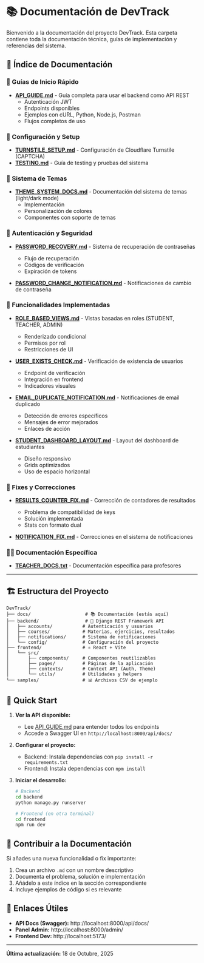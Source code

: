 # 📚 Documentación de DevTrack

Bienvenido a la documentación del proyecto DevTrack. Esta carpeta contiene toda la documentación técnica, guías de implementación y referencias del sistema.

## 📖 Índice de Documentación

### 🚀 Guías de Inicio Rápido

- **[API_GUIDE.md](./API_GUIDE.md)** - Guía completa para usar el backend como API REST
  - Autenticación JWT
  - Endpoints disponibles
  - Ejemplos con cURL, Python, Node.js, Postman
  - Flujos completos de uso

### 🔧 Configuración y Setup

- **[TURNSTILE_SETUP.md](./TURNSTILE_SETUP.md)** - Configuración de Cloudflare Turnstile (CAPTCHA)
- **[TESTING.md](./TESTING.md)** - Guía de testing y pruebas del sistema

### 🎨 Sistema de Temas

- **[THEME_SYSTEM_DOCS.md](./THEME_SYSTEM_DOCS.md)** - Documentación del sistema de temas (light/dark mode)
  - Implementación
  - Personalización de colores
  - Componentes con soporte de temas

### 🔐 Autenticación y Seguridad

- **[PASSWORD_RECOVERY.md](./PASSWORD_RECOVERY.md)** - Sistema de recuperación de contraseñas
  - Flujo de recuperación
  - Códigos de verificación
  - Expiración de tokens

- **[PASSWORD_CHANGE_NOTIFICATION.md](./PASSWORD_CHANGE_NOTIFICATION.md)** - Notificaciones de cambio de contraseña

### 🎯 Funcionalidades Implementadas

- **[ROLE_BASED_VIEWS.md](./ROLE_BASED_VIEWS.md)** - Vistas basadas en roles (STUDENT, TEACHER, ADMIN)
  - Renderizado condicional
  - Permisos por rol
  - Restricciones de UI

- **[USER_EXISTS_CHECK.md](./USER_EXISTS_CHECK.md)** - Verificación de existencia de usuarios
  - Endpoint de verificación
  - Integración en frontend
  - Indicadores visuales

- **[EMAIL_DUPLICATE_NOTIFICATION.md](./EMAIL_DUPLICATE_NOTIFICATION.md)** - Notificaciones de email duplicado
  - Detección de errores específicos
  - Mensajes de error mejorados
  - Enlaces de acción

- **[STUDENT_DASHBOARD_LAYOUT.md](./STUDENT_DASHBOARD_LAYOUT.md)** - Layout del dashboard de estudiantes
  - Diseño responsivo
  - Grids optimizados
  - Uso de espacio horizontal

### 🐛 Fixes y Correcciones

- **[RESULTS_COUNTER_FIX.md](./RESULTS_COUNTER_FIX.md)** - Corrección de contadores de resultados
  - Problema de compatibilidad de keys
  - Solución implementada
  - Stats con formato dual

- **[NOTIFICATION_FIX.md](./NOTIFICATION_FIX.md)** - Correcciones en el sistema de notificaciones

### 👨‍🏫 Documentación Específica

- **[TEACHER_DOCS.txt](./TEACHER_DOCS.txt)** - Documentación específica para profesores

---

## 🏗️ Estructura del Proyecto

```
DevTrack/
├── docs/                    # 📚 Documentación (estás aquí)
├── backend/                 # 🐍 Django REST Framework API
│   ├── accounts/           # Autenticación y usuarios
│   ├── courses/            # Materias, ejercicios, resultados
│   ├── notifications/      # Sistema de notificaciones
│   └── config/             # Configuración del proyecto
├── frontend/               # ⚛️ React + Vite
│   └── src/
│       ├── components/     # Componentes reutilizables
│       ├── pages/          # Páginas de la aplicación
│       ├── contexts/       # Context API (Auth, Theme)
│       └── utils/          # Utilidades y helpers
└── samples/                # 📊 Archivos CSV de ejemplo

```

## 🚀 Quick Start

1. **Ver la API disponible:**
   - Lee [API_GUIDE.md](./API_GUIDE.md) para entender todos los endpoints
   - Accede a Swagger UI en `http://localhost:8000/api/docs/`

2. **Configurar el proyecto:**
   - Backend: Instala dependencias con `pip install -r requirements.txt`
   - Frontend: Instala dependencias con `npm install`

3. **Iniciar el desarrollo:**
   ```bash
   # Backend
   cd backend
   python manage.py runserver

   # Frontend (en otra terminal)
   cd frontend
   npm run dev
   ```

## 📝 Contribuir a la Documentación

Si añades una nueva funcionalidad o fix importante:

1. Crea un archivo `.md` con un nombre descriptivo
2. Documenta el problema, solución e implementación
3. Añádelo a este índice en la sección correspondiente
4. Incluye ejemplos de código si es relevante

## 🔗 Enlaces Útiles

- **API Docs (Swagger):** http://localhost:8000/api/docs/
- **Panel Admin:** http://localhost:8000/admin/
- **Frontend Dev:** http://localhost:5173/

---

**Última actualización:** 18 de Octubre, 2025
